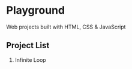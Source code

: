 # Playground

Web projects built with HTML, CSS &amp; JavaScript

## Project List

1. Infinite Loop
